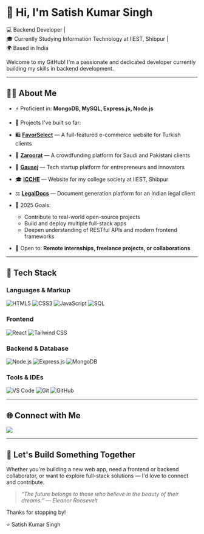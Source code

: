 # 👋 Hi, I'm Satish Kumar Singh

💻 Backend Developer |  
🎓 Currently Studying Information Technology at IIEST, Shibpur |  
🌍 Based in India

Welcome to my GitHub! I'm a passionate and dedicated developer currently building my skills in backend development.

---

## 👨‍💻 About Me

- ⚡ Proficient in: **MongoDB, MySQL, Express.js, Node.js**
- 🚀 Projects I've built so far:
 - 🛍️ <a href="https://favorselect.com" target="_blank" rel="noopener noreferrer"><strong>FavorSelect</strong></a> — A full-featured e-commerce website for Turkish clients  
- 💸 <a href="https://zaroorat.xyz" target="_blank" rel="noopener noreferrer"><strong>Zaroorat</strong></a> — A crowdfunding platform for Saudi and Pakistani clients  
- 🚀 <a href="https://gausej.tech" target="_blank" rel="noopener noreferrer"><strong>Gausej</strong></a> — Tech startup platform for entrepreneurs and innovators  
- 🎓 <a href="https://icche.vercel.app" target="_blank" rel="noopener noreferrer"><strong>ICCHE</strong></a> — Website for my college society at IIEST, Shibpur  
- ⚖️ <a href="https://frontend-black-nine-35.vercel.app" target="_blank" rel="noopener noreferrer"><strong>LegalDocs</strong></a> — Document generation platform for an Indian legal client


- 🎯 2025 Goals:
  - Contribute to real-world open-source projects
  - Build and deploy multiple full-stack apps
  - Deepen understanding of RESTful APIs and modern frontend frameworks

- 🤝 Open to: **Remote internships, freelance projects, or collaborations**

---

## 🧰 Tech Stack

### **Languages & Markup**
![HTML5](https://img.shields.io/badge/HTML5-e34c26?style=flat-square&logo=html5&logoColor=white)
![CSS3](https://img.shields.io/badge/CSS3-264de4?style=flat-square&logo=css3&logoColor=white)
![JavaScript](https://img.shields.io/badge/JavaScript-f7df1e?style=flat-square&logo=javascript&logoColor=black)
![SQL](https://img.shields.io/badge/SQL-4479A1?style=flat-square&logo=postgresql&logoColor=white)

### **Frontend**
![React](https://img.shields.io/badge/React-61dafb?style=flat-square&logo=react&logoColor=black)
![Tailwind CSS](https://img.shields.io/badge/Tailwind_CSS-38bdf8?style=flat-square&logo=tailwind-css&logoColor=white)

### **Backend & Database**
![Node.js](https://img.shields.io/badge/Node.js-339933?style=flat-square&logo=node.js&logoColor=white)
![Express.js](https://img.shields.io/badge/Express.js-404d59?style=flat-square&logo=express&logoColor=white)
![MongoDB](https://img.shields.io/badge/MongoDB-47A248?style=flat-square&logo=mongodb&logoColor=white)

### **Tools & IDEs**
![VS Code](https://img.shields.io/badge/VS_Code-007acc?style=flat-square&logo=visual-studio-code&logoColor=white)
![Git](https://img.shields.io/badge/Git-F05032?style=flat-square&logo=git&logoColor=white)
![GitHub](https://img.shields.io/badge/GitHub-181717?style=flat-square&logo=github&logoColor=white)

---

## 🌐 Connect with Me

<p align="left">
  <a href="https://www.linkedin.com/in/satish-singh-8b1786273" target="_blank">
    <img src="https://img.shields.io/badge/LinkedIn-0077B5?style=flat-square&logo=linkedin&logoColor=white" />
  </a>
</p>

---

## 📢 Let's Build Something Together

Whether you're building a new web app, need a frontend or backend collaborator, or want to explore full-stack solutions — I'd love to connect and contribute.

> _“The future belongs to those who believe in the beauty of their dreams.” — Eleanor Roosevelt_

Thanks for stopping by!

⭐ Satish Kumar Singh
